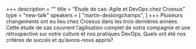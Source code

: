 +++
description = ""
title = "Étude de cas: Agile et DevOps chez Croesus"
type = "new-talk"
speakers = [
        "martin-deslongchamps",
]
+++
Plusieurs changements ont eu lieu chez Croesus dans les trois dernières années. Cette étude de cas couvrent l’agilisation complet de notre compagnie et une rétrospective sur notre culture et nos pratiques DevOps. Quels ont été nos critères de succès et qu’avons-nous appris?